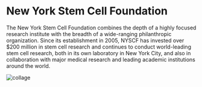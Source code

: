 # New York Stem Cell Foundation

The New York Stem Cell Foundation combines the depth of a highly focused research institute with the breadth of a wide-ranging philanthropic organization. Since its establishment in 2005, NYSCF has invested over $200 million in stem cell research and continues to conduct world-leading stem cell research, both in its own laboratory in New York City, and also in collaboration with major medical research and leading academic institutions around the world.

![collage](https://nyscf.org/wp-content/uploads/2022/01/stemcell101-collage-635x357.jpg)
